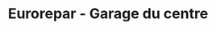 ---
title: "Eurorepar - Garage du centre"
url: /le-havre/eurorepar-garage-du-centre/
shop: Autowerkstatt
---